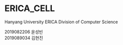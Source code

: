 # ERICA_CELL

Hanyang University ERICA Division of Computer Science

2019082206 윤성빈  
2019089034 김현진



